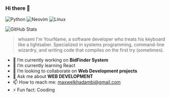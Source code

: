 ### Hi there 👋

![Python](https://img.shields.io/badge/-Python-3776AB?style=flat&logo=python&logoColor=white)
![Neovim](https://img.shields.io/badge/-Neovim-57A143?style=flat&logo=neovim&logoColor=white)
![Linux](https://img.shields.io/badge/-Linux-FCC624?style=flat&logo=linux&logoColor=black)

![GitHub Stats](https://github-readme-stats.vercel.app/api?username=yourusername&show_icons=true&theme=tokyonight)

> whoami
I'm YourName, a software developer who treats his keyboard like a lightsaber.
Specialized in systems programming, command-line wizardry, and writing code that
compiles on the first try (sometimes).

- 🔭 I’m currently working on **BidFinder System**
- 🌱 I’m currently learning React
- 👯 I’m looking to collaborate on **Web Development projects**
- 💬 Ask me about **WEB DEVELOPMENT**
- 📫 How to reach me: maxwelkhadambi@gmail.com
- ⚡ Fun fact: Cooding
<!-- - 😄 Pronouns: ... -->
<!-- - 🤔 I’m looking for help with ... -->

